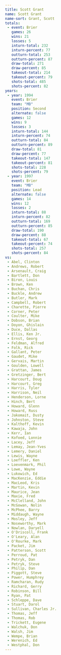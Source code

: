 ```yaml
---
title: Scott Grant
name: Scott Grant
name-sort: Grant, Scott
totals:
 - event: Brier
   games: 26
   wins: 21
   losses: 5
   inturn-total: 232
   inturn-percent: 77
   outturn-total: 253
   outturn-percent: 87
   draw-total: 271
   draw-percent: 85
   takeout-total: 214
   takeout-percent: 79
   shots-total: 485
   shots-percent: 82
years:
 - year: 1994
   event: Brier
   team: "MB"
   position: Second
   alternate: false
   games: 12
   wins: 9
   losses: 3
   inturn-total: 144
   inturn-percent: 74
   outturn-total: 84
   outturn-percent: 89
   draw-total: 81
   draw-percent: 77
   takeout-total: 147
   takeout-percent: 81
   shots-total: 228
   shots-percent: 79
 - year: 1997
   event: Brier
   team: "MB"
   position: Lead
   alternate: false
   games: 14
   wins: 12
   losses: 2
   inturn-total: 88
   inturn-percent: 82
   outturn-total: 169
   outturn-percent: 85
   draw-total: 190
   draw-percent: 88
   takeout-total: 67
   takeout-percent: 74
   shots-total: 257
   shots-percent: 84
vs:
 - Abel, Clinton
 - Andrews, Robert
 - Arsenault, Craig
 - Bartlett, Don
 - Biron, Louis
 - Brown, Ken
 - Buchan, Chris
 - Buckle, Andrew
 - Butler, Mark
 - Campbell, Robert
 - Charette, Pierre
 - Corner, Peter
 - Coulter, Mike
 - Dobson, Brian
 - Doyon, Ghislain
 - Duce, Dallas
 - Ellis, Ken Jr.
 - Ernst, Georg
 - Feldman, Alfred
 - Folk, Rick
 - Gallant, Peter
 - Gaudet, Mike
 - Gervais, Martin
 - Goulden, Lowell
 - Grattan, James
 - Gretzinger, Bert
 - Harcourt, Doug
 - Harcourt, Greg
 - Harris, Tyler
 - Harrison, Neil
 - Henderson, Lorne
 - Hinch, Bert
 - Howard, Glenn
 - Howard, Russ
 - Jakomait, Dusty
 - Johnston, Steve
 - Kalthoff, Kevin
 - Kawaja, John
 - Kerr, Ian
 - Kofoed, Lonnie
 - Lacey, Jeff
 - Lemay, Jean-Yves
 - Lemery, Daniel
 - Lewis, Wayne
 - Loeffler, Ken
 - Loevenmark, Phil
 - Lowe, Wayne
 - Lukowich, Ed
 - MacKenzie, Eddie
 - MacLeod, Kris
 - Martin, Kevin
 - Maurice, Jean
 - Maxie, Fred
 - McClelland, John
 - McGowan, Nolin
 - McPhee, Barry
 - Middaugh, Wayne
 - Mosley, Jeff
 - Noseworthy, Mark
 - Nowlan, Daryell
 - O'Driscoll, Frank
 - O'Leary, Alan
 - O'Rourke, Mark
 - Packet, Jim
 - Patterson, Scott
 - Perroud, Pat
 - Petryk, Dan
 - Petryk, Steve
 - Philip, Dan
 - Piggott, Steve
 - Power, Humphrey
 - Ramcharan, Rudy
 - Richard, Gerry
 - Robinson, Bill
 - Ryan, Pat
 - Schleppe, Dave
 - Stuart, Darol
 - Sullivan, Charles Jr.
 - Thomas, Jeff
 - Thomas, Rob
 - Trickett, Eugene
 - Walchuk, Don
 - Walsh, Jim
 - Wempe, Brian
 - Werenich, Ed
 - Westphal, Don
---
```

